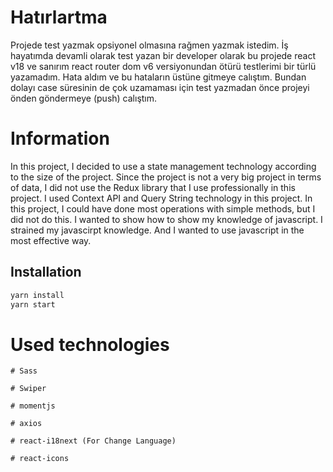 # Hatırlartma
Projede test yazmak opsiyonel olmasına rağmen yazmak istedim. İş hayatımda devamli olarak test yazan bir developer olarak bu projede react v18 ve sanırım react router dom v6 versiyonundan ötürü testlerimi bir türlü yazamadım. Hata aldım ve bu hataların üstüne gitmeye calıştım. Bundan dolayı case süresinin de çok uzamaması için test yazmadan önce projeyi önden göndermeye (push) calıştım.



# Information

In this project, I decided to use a state management technology according to the size of the project. Since the project is not a very big project in terms of data, I did not use the Redux library that I use professionally in this project. I used Context API and Query String technology in this project.
In this project, I could have done most operations with simple methods, but I did not do this. I wanted to show how to show my knowledge of javascript. I strained my javascirpt knowledge. And I wanted to use javascript in the most effective way.



## Installation


```bash
yarn install
yarn start

```



# Used technologies

```
# Sass

# Swiper

# momentjs

# axios

# react-i18next (For Change Language)

# react-icons
```
